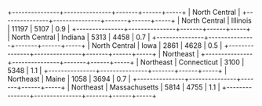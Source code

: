
+---------------+---------------+-------+------+-----+
| North Central                                      |
+---------------+---------------+-------+------+-----+
| North Central | Illinois      | 11197 | 5107 | 0.9 |
+---------------+---------------+-------+------+-----+
| North Central | Indiana       | 5313  | 4458 | 0.7 |
+---------------+---------------+-------+------+-----+
| North Central | Iowa          | 2861  | 4628 | 0.5 |
+---------------+---------------+-------+------+-----+
| Northeast                                          |
+---------------+---------------+-------+------+-----+
| Northeast     | Connecticut   | 3100  | 5348 | 1.1 |
+---------------+---------------+-------+------+-----+
| Northeast     | Maine         | 1058  | 3694 | 0.7 |
+---------------+---------------+-------+------+-----+
| Northeast     | Massachusetts | 5814  | 4755 | 1.1 |
+---------------+---------------+-------+------+-----+ 

